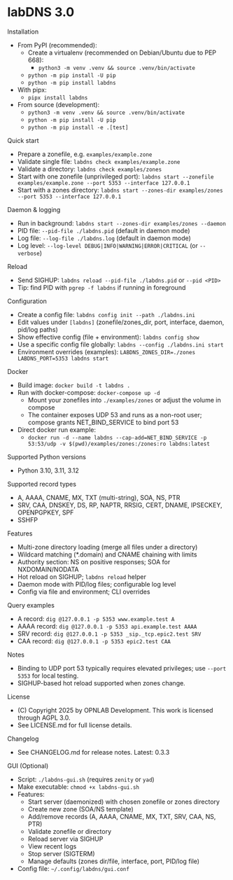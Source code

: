 labDNS 3.0
==========

Installation
- From PyPI (recommended):
  - Create a virtualenv (recommended on Debian/Ubuntu due to PEP 668):
    - `python3 -m venv .venv && source .venv/bin/activate`
  - `python -m pip install -U pip`
  - `python -m pip install labdns`
- With pipx:
  - `pipx install labdns`
- From source (development):
  - `python3 -m venv .venv && source .venv/bin/activate`
  - `python -m pip install -U pip`
  - `python -m pip install -e .[test]`

Quick start
- Prepare a zonefile, e.g. `examples/example.zone`
- Validate single file: `labdns check examples/example.zone`
- Validate a directory: `labdns check examples/zones`
- Start with one zonefile (unprivileged port): `labdns start --zonefile examples/example.zone --port 5353 --interface 127.0.0.1`
- Start with a zones directory: `labdns start --zones-dir examples/zones --port 5353 --interface 127.0.0.1`

Daemon & logging
- Run in background: `labdns start --zones-dir examples/zones --daemon`
- PID file: `--pid-file ./labdns.pid` (default in daemon mode)
- Log file: `--log-file ./labdns.log` (default in daemon mode)
- Log level: `--log-level DEBUG|INFO|WARNING|ERROR|CRITICAL` (or `--verbose`)

Reload
- Send SIGHUP: `labdns reload --pid-file ./labdns.pid` or `--pid <PID>`
- Tip: find PID with `pgrep -f labdns` if running in foreground

Configuration
- Create a config file: `labdns config init --path ./labdns.ini`
- Edit values under `[labdns]` (zonefile/zones_dir, port, interface, daemon, pid/log paths)
- Show effective config (file + environment): `labdns config show`
- Use a specific config file globally: `labdns --config ./labdns.ini start`
- Environment overrides (examples): `LABDNS_ZONES_DIR=./zones LABDNS_PORT=5353 labdns start`

Docker
- Build image: `docker build -t labdns .`
- Run with docker-compose: `docker-compose up -d`
  - Mount your zonefiles into `./examples/zones` or adjust the volume in compose
  - The container exposes UDP 53 and runs as a non-root user; compose grants NET_BIND_SERVICE to bind port 53
- Direct docker run example:
  - `docker run -d --name labdns --cap-add=NET_BIND_SERVICE -p 53:53/udp -v $(pwd)/examples/zones:/zones:ro labdns:latest`

Supported Python versions
- Python 3.10, 3.11, 3.12

Supported record types
- A, AAAA, CNAME, MX, TXT (multi-string), SOA, NS, PTR
- SRV, CAA, DNSKEY, DS, RP, NAPTR, RRSIG, CERT, DNAME, IPSECKEY, OPENPGPKEY, SPF
- SSHFP

Features
- Multi-zone directory loading (merge all files under a directory)
- Wildcard matching (*.domain) and CNAME chaining with limits
- Authority section: NS on positive responses; SOA for NXDOMAIN/NODATA
- Hot reload on SIGHUP; `labdns reload` helper
- Daemon mode with PID/log files; configurable log level
- Config via file and environment; CLI overrides

Query examples
- A record: `dig @127.0.0.1 -p 5353 www.example.test A`
- AAAA record: `dig @127.0.0.1 -p 5353 api.example.test AAAA`
- SRV record: `dig @127.0.0.1 -p 5353 _sip._tcp.epic2.test SRV`
- CAA record: `dig @127.0.0.1 -p 5353 epic2.test CAA`

Notes
- Binding to UDP port 53 typically requires elevated privileges; use `--port 5353` for local testing.
- SIGHUP-based hot reload supported when zones change.

License
- (C) Copyright 2025 by OPNLAB Development. This work is licensed through AGPL 3.0.
- See LICENSE.md for full license details.

Changelog
- See CHANGELOG.md for release notes. Latest: 0.3.3

GUI (Optional)
- Script: `./labdns-gui.sh` (requires `zenity` or `yad`)
- Make executable: `chmod +x labdns-gui.sh`
- Features:
  - Start server (daemonized) with chosen zonefile or zones directory
  - Create new zone (SOA/NS template)
  - Add/remove records (A, AAAA, CNAME, MX, TXT, SRV, CAA, NS, PTR)
  - Validate zonefile or directory
  - Reload server via SIGHUP
  - View recent logs
  - Stop server (SIGTERM)
  - Manage defaults (zones dir/file, interface, port, PID/log file)
- Config file: `~/.config/labdns/gui.conf`
